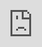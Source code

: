 <style>
    iframe {
        position: absolute;
        top: 0;
        left: 0;
        width: 100%;
        height: 100%;
    }
</style>

{% include alert.html text="Add your feedback to the PPT specs through GitHub issues (on the left)" %}

<div class="row">
    <div class="col">
        <iframe
            src='https://view.officeapps.live.com/op/view.aspx?src={{ site.github.repository_url | url_encode }}{{ site.github_raw_root | url_encode }}%2Fassets%2FSSW.PointBank.pptx' 
            frameborder='0'></iframe>
        <p>
            This is a nice view of the <a href="{{ site.github.repository_url }}{{ site.github_source_root | attr_encode }}/assets/SSW.PointBank.pptx">PPTX in GitHub</a>
        </p>
    </div>
</div>
